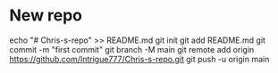# New repo
echo "# Chris-s-repo" >> README.md
git init
git add README.md
git commit -m "first commit"
git branch -M main
git remote add origin https://github.com/Intrigue777/Chris-s-repo.git
git push -u origin main


